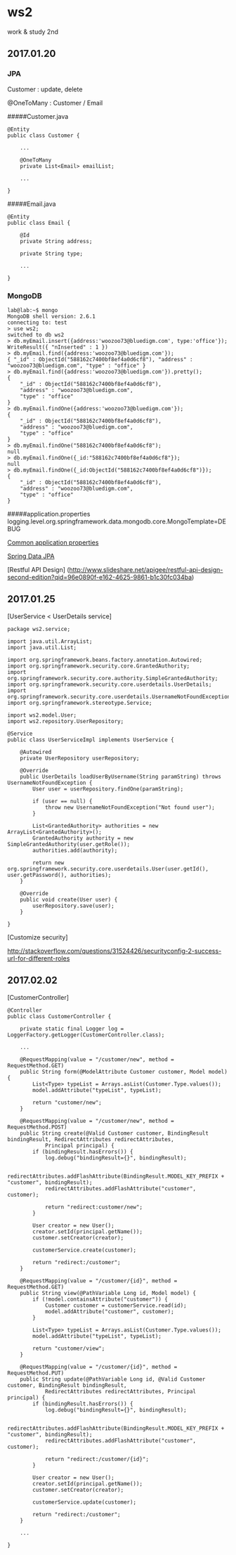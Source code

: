 # ws2
work &amp; study 2nd

## 2017.01.20

### JPA

Customer : update, delete

@OneToMany : Customer / Email

#####Customer.java

    @Entity
    public class Customer {

        ...
        
        @OneToMany
        private List<Email> emailList;

        ...
        
    }

#####Email.java

    @Entity
    public class Email {
        
        @Id
        private String address;
        
        private String type;

        ...
        
    }

### MongoDB

    lab@lab:~$ mongo
    MongoDB shell version: 2.6.1
    connecting to: test
    > use ws2;
    switched to db ws2
    > db.myEmail.insert({address:'woozoo73@bluedigm.com', type:'office'});
    WriteResult({ "nInserted" : 1 })
    > db.myEmail.find({address:'woozoo73@bluedigm.com'});
    { "_id" : ObjectId("588162c7400bf8ef4a0d6cf8"), "address" : "woozoo73@bluedigm.com", "type" : "office" }
    > db.myEmail.find({address:'woozoo73@bluedigm.com'}).pretty();
    {
        "_id" : ObjectId("588162c7400bf8ef4a0d6cf8"),
        "address" : "woozoo73@bluedigm.com",
        "type" : "office"
    }
    > db.myEmail.findOne({address:'woozoo73@bluedigm.com'});
    {
        "_id" : ObjectId("588162c7400bf8ef4a0d6cf8"),
        "address" : "woozoo73@bluedigm.com",
        "type" : "office"
    }
    > db.myEmail.findOne("588162c7400bf8ef4a0d6cf8");
    null
    > db.myEmail.findOne({_id:"588162c7400bf8ef4a0d6cf8"});
    null
    > db.myEmail.findOne({_id:ObjectId("588162c7400bf8ef4a0d6cf8")});
    {
        "_id" : ObjectId("588162c7400bf8ef4a0d6cf8"),
        "address" : "woozoo73@bluedigm.com",
        "type" : "office"
    }


#####application.properties
    logging.level.org.springframework.data.mongodb.core.MongoTemplate=DEBUG

[Common application properties](https://docs.spring.io/spring-boot/docs/current/reference/html/common-application-properties.html)

[Spring Data JPA](https://docs.spring.io/spring-data/jpa/docs/current/reference/html/#core.extensions.querydsl)

[Restful API Design] (http://www.slideshare.net/apigee/restful-api-design-second-edition?qid=96e0890f-e162-4625-9861-b1c30fc034ba)

## 2017.01.25

[UserService < UserDetails service]

    package ws2.service;

    import java.util.ArrayList;
    import java.util.List;

    import org.springframework.beans.factory.annotation.Autowired;
    import org.springframework.security.core.GrantedAuthority;
    import org.springframework.security.core.authority.SimpleGrantedAuthority;
    import org.springframework.security.core.userdetails.UserDetails;
    import org.springframework.security.core.userdetails.UsernameNotFoundException;
    import org.springframework.stereotype.Service;

    import ws2.model.User;
    import ws2.repository.UserRepository;

    @Service
    public class UserServiceImpl implements UserService {

        @Autowired
        private UserRepository userRepository;

        @Override
        public UserDetails loadUserByUsername(String paramString) throws UsernameNotFoundException {
            User user = userRepository.findOne(paramString);

            if (user == null) {
                throw new UsernameNotFoundException("Not found user");
            }

            List<GrantedAuthority> authorities = new ArrayList<GrantedAuthority>();
            GrantedAuthority authority = new SimpleGrantedAuthority(user.getRole());
            authorities.add(authority);

            return new org.springframework.security.core.userdetails.User(user.getId(), user.getPassword(), authorities);
        }

        @Override
        public void create(User user) {
            userRepository.save(user);
        }

    }


[Customize security]

http://stackoverflow.com/questions/31524426/securityconfig-2-success-url-for-different-roles

## 2017.02.02

[CustomerController]

    @Controller
    public class CustomerController {

        private static final Logger log = LoggerFactory.getLogger(CustomerController.class);

        ...

        @RequestMapping(value = "/customer/new", method = RequestMethod.GET)
        public String form(@ModelAttribute Customer customer, Model model) {
            List<Type> typeList = Arrays.asList(Customer.Type.values());
            model.addAttribute("typeList", typeList);

            return "customer/new";
        }

        @RequestMapping(value = "/customer/new", method = RequestMethod.POST)
        public String create(@Valid Customer customer, BindingResult bindingResult, RedirectAttributes redirectAttributes,
                Principal principal) {
            if (bindingResult.hasErrors()) {
                log.debug("bindingResult={}", bindingResult);

                redirectAttributes.addFlashAttribute(BindingResult.MODEL_KEY_PREFIX + "customer", bindingResult);
                redirectAttributes.addFlashAttribute("customer", customer);

                return "redirect:customer/new";
            }

            User creator = new User();
            creator.setId(principal.getName());
            customer.setCreator(creator);

            customerService.create(customer);

            return "redirect:/customer";
        }

        @RequestMapping(value = "/customer/{id}", method = RequestMethod.GET)
        public String view(@PathVariable Long id, Model model) {
            if (!model.containsAttribute("customer")) {
                Customer customer = customerService.read(id);
                model.addAttribute("customer", customer);
            }

            List<Type> typeList = Arrays.asList(Customer.Type.values());
            model.addAttribute("typeList", typeList);

            return "customer/view";
        }

        @RequestMapping(value = "/customer/{id}", method = RequestMethod.PUT)
        public String update(@PathVariable Long id, @Valid Customer customer, BindingResult bindingResult,
                RedirectAttributes redirectAttributes, Principal principal) {
            if (bindingResult.hasErrors()) {
                log.debug("bindingResult={}", bindingResult);

                redirectAttributes.addFlashAttribute(BindingResult.MODEL_KEY_PREFIX + "customer", bindingResult);
                redirectAttributes.addFlashAttribute("customer", customer);

                return "redirect:/customer/{id}";
            }

            User creator = new User();
            creator.setId(principal.getName());
            customer.setCreator(creator);

            customerService.update(customer);

            return "redirect:/customer";
        }

        ...

    }

